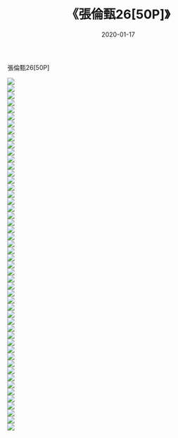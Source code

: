 ﻿---
layout: post
title:  《張倫甄26[50P]》
date:   2020-01-17
img: http://pic.660000.xyz/1:down/唯美/2020/張倫甄26[50P]/000.jpg
categories: [美女, 清纯, 唯美]
---

張倫甄26[50P]

  ![](http://pic.660000.xyz/1:down/唯美/2020/張倫甄26[50P]/001.jpg) <br> ![](http://pic.660000.xyz/1:down/唯美/2020/張倫甄26[50P]/002.jpg) <br> ![](http://pic.660000.xyz/1:down/唯美/2020/張倫甄26[50P]/003.jpg) <br> ![](http://pic.660000.xyz/1:down/唯美/2020/張倫甄26[50P]/004.jpg) <br> ![](http://pic.660000.xyz/1:down/唯美/2020/張倫甄26[50P]/005.jpg) <br> ![](http://pic.660000.xyz/1:down/唯美/2020/張倫甄26[50P]/006.jpg) <br> ![](http://pic.660000.xyz/1:down/唯美/2020/張倫甄26[50P]/007.jpg) <br> ![](http://pic.660000.xyz/1:down/唯美/2020/張倫甄26[50P]/008.jpg) <br> ![](http://pic.660000.xyz/1:down/唯美/2020/張倫甄26[50P]/009.jpg) <br> ![](http://pic.660000.xyz/1:down/唯美/2020/張倫甄26[50P]/010.jpg) <br> ![](http://pic.660000.xyz/1:down/唯美/2020/張倫甄26[50P]/011.jpg) <br> ![](http://pic.660000.xyz/1:down/唯美/2020/張倫甄26[50P]/012.jpg) <br> ![](http://pic.660000.xyz/1:down/唯美/2020/張倫甄26[50P]/013.jpg) <br> ![](http://pic.660000.xyz/1:down/唯美/2020/張倫甄26[50P]/014.jpg) <br> ![](http://pic.660000.xyz/1:down/唯美/2020/張倫甄26[50P]/015.jpg) <br> ![](http://pic.660000.xyz/1:down/唯美/2020/張倫甄26[50P]/016.jpg) <br> ![](http://pic.660000.xyz/1:down/唯美/2020/張倫甄26[50P]/017.jpg) <br> ![](http://pic.660000.xyz/1:down/唯美/2020/張倫甄26[50P]/018.jpg) <br> ![](http://pic.660000.xyz/1:down/唯美/2020/張倫甄26[50P]/019.jpg) <br> ![](http://pic.660000.xyz/1:down/唯美/2020/張倫甄26[50P]/020.jpg) <br> ![](http://pic.660000.xyz/1:down/唯美/2020/張倫甄26[50P]/021.jpg) <br> ![](http://pic.660000.xyz/1:down/唯美/2020/張倫甄26[50P]/022.jpg) <br> ![](http://pic.660000.xyz/1:down/唯美/2020/張倫甄26[50P]/023.jpg) <br> ![](http://pic.660000.xyz/1:down/唯美/2020/張倫甄26[50P]/024.jpg) <br> ![](http://pic.660000.xyz/1:down/唯美/2020/張倫甄26[50P]/025.jpg) <br> ![](http://pic.660000.xyz/1:down/唯美/2020/張倫甄26[50P]/026.jpg) <br> ![](http://pic.660000.xyz/1:down/唯美/2020/張倫甄26[50P]/027.jpg) <br> ![](http://pic.660000.xyz/1:down/唯美/2020/張倫甄26[50P]/028.jpg) <br> ![](http://pic.660000.xyz/1:down/唯美/2020/張倫甄26[50P]/029.jpg) <br> ![](http://pic.660000.xyz/1:down/唯美/2020/張倫甄26[50P]/030.jpg) <br> ![](http://pic.660000.xyz/1:down/唯美/2020/張倫甄26[50P]/031.jpg) <br> ![](http://pic.660000.xyz/1:down/唯美/2020/張倫甄26[50P]/032.jpg) <br> ![](http://pic.660000.xyz/1:down/唯美/2020/張倫甄26[50P]/033.jpg) <br> ![](http://pic.660000.xyz/1:down/唯美/2020/張倫甄26[50P]/034.jpg) <br> ![](http://pic.660000.xyz/1:down/唯美/2020/張倫甄26[50P]/035.jpg) <br> ![](http://pic.660000.xyz/1:down/唯美/2020/張倫甄26[50P]/036.jpg) <br> ![](http://pic.660000.xyz/1:down/唯美/2020/張倫甄26[50P]/037.jpg) <br> ![](http://pic.660000.xyz/1:down/唯美/2020/張倫甄26[50P]/038.jpg) <br> ![](http://pic.660000.xyz/1:down/唯美/2020/張倫甄26[50P]/039.jpg) <br> ![](http://pic.660000.xyz/1:down/唯美/2020/張倫甄26[50P]/040.jpg) <br> ![](http://pic.660000.xyz/1:down/唯美/2020/張倫甄26[50P]/041.jpg) <br> ![](http://pic.660000.xyz/1:down/唯美/2020/張倫甄26[50P]/042.jpg) <br> ![](http://pic.660000.xyz/1:down/唯美/2020/張倫甄26[50P]/043.jpg) <br> ![](http://pic.660000.xyz/1:down/唯美/2020/張倫甄26[50P]/044.jpg) <br> ![](http://pic.660000.xyz/1:down/唯美/2020/張倫甄26[50P]/045.jpg) <br> ![](http://pic.660000.xyz/1:down/唯美/2020/張倫甄26[50P]/046.jpg) <br> ![](http://pic.660000.xyz/1:down/唯美/2020/張倫甄26[50P]/047.jpg) <br> ![](http://pic.660000.xyz/1:down/唯美/2020/張倫甄26[50P]/048.jpg) <br> ![](http://pic.660000.xyz/1:down/唯美/2020/張倫甄26[50P]/049.jpg) <br> ![](http://pic.660000.xyz/1:down/唯美/2020/張倫甄26[50P]/050.jpg) <br>